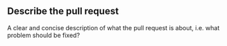 ## Describe the pull request

A clear and concise description of what the pull request is about, i.e. what problem should be fixed?

<!-- If this fixes an issue delete this text and add "fixes #(issue number)" -->
